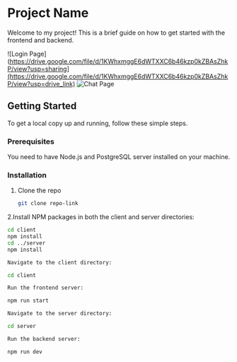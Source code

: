 # Project Name

Welcome to my project! This is a brief guide on how to get started with the frontend and backend.


![Login Page](https://drive.google.com/file/d/1KWhxmggE6dWTXXC6b46kzp0kZBAsZhkP/view?usp=sharing](https://drive.google.com/file/d/1KWhxmggE6dWTXXC6b46kzp0kZBAsZhkP/view?usp=drive_link)
![Chat Page](https://drive.google.com/file/d/1hyccFrI9gK57BhNOw4mNi_-_riOjmQIi/view?usp=drive_link)

## Getting Started

To get a local copy up and running, follow these simple steps.

### Prerequisites

You need to have Node.js and PostgreSQL server installed on your machine.

### Installation

1. Clone the repo
   ```sh
   git clone repo-link

2.Install NPM packages in both the client and server directories:

```sh
cd client
npm install
cd ../server
npm install

Navigate to the client directory:

cd client

Run the frontend server:

npm run start

Navigate to the server directory:

cd server

Run the backend server:

npm run dev

